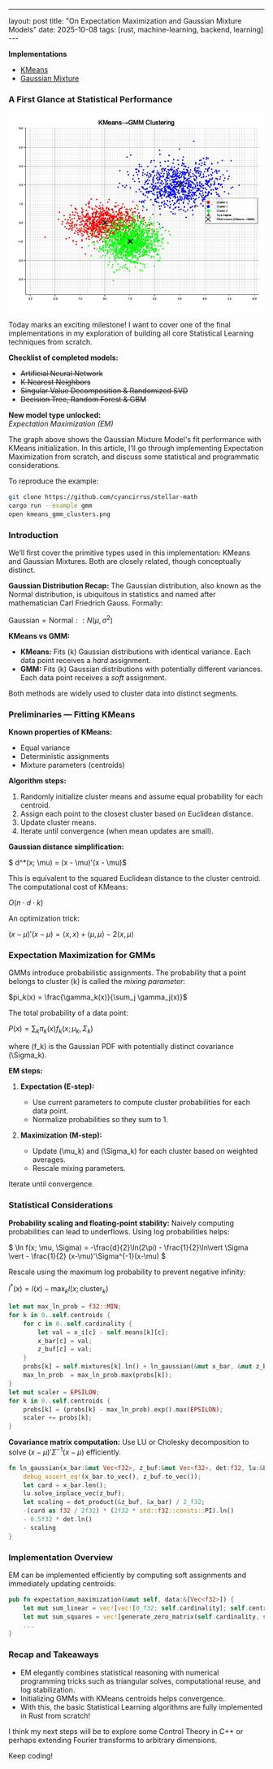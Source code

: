 ---
layout: post
title: "On Expectation Maximization and Gaussian Mixture Models"
date: 2025-10-08
tags: [rust, machine-learning, backend, learning] ---

**Implementations**
- [KMeans](https://github.com/cyancirrus/stellar-math/blob/main/src/learning/kmeans.rs)
- [Gaussian Mixture](https://github.com/cyancirrus/stellar-math/blob/main/src/learning/gaussian_mixture.rs)

### A First Glance at Statistical Performance

![Model Performance](./assets/kmeans_gmm_clusters.png)

Today marks an exciting milestone! I want to cover one of the final implementations in my exploration of building all core Statistical Learning techniques from scratch.

**Checklist of completed models:**

- ~~Artificial Neural Network~~
- ~~K Nearest Neighbors~~
- ~~Singular Value Decomposition & Randomized SVD~~
- ~~Decision Tree, Random Forest & GBM~~

**New model type unlocked:**  
_Expectation Maximization (EM)_

The graph above shows the Gaussian Mixture Model's fit performance with KMeans initialization. In this article, I’ll go through implementing Expectation Maximization from scratch, and discuss some statistical and programmatic considerations.

To reproduce the example:

```bash
git clone https://github.com/cyancirrus/stellar-math
cargo run --example gmm
open kmeans_gmm_clusters.png
```


### Introduction

We’ll first cover the primitive types used in this implementation: KMeans and Gaussian Mixtures. Both are closely related, though conceptually distinct.

**Gaussian Distribution Recap:**
The Gaussian distribution, also known as the Normal distribution, is ubiquitous in statistics and named after mathematician Carl Friedrich Gauss. Formally:

$\text{Gaussian} = \text{Normal} :: N(\mu, \sigma^2)$

**KMeans vs GMM:**

* **KMeans:** Fits (k) Gaussian distributions with identical variance. Each data point receives a *hard* assignment.
* **GMM:** Fits (k) Gaussian distributions with potentially different variances. Each data point receives a *soft* assignment.

Both methods are widely used to cluster data into distinct segments.

### Preliminaries — Fitting KMeans

**Known properties of KMeans:**

* Equal variance
* Deterministic assignments
* Mixture parameters (centroids)

**Algorithm steps:**

1. Randomly initialize cluster means and assume equal probability for each centroid.
2. Assign each point to the closest cluster based on Euclidean distance.
3. Update cluster means.
4. Iterate until convergence (when mean updates are small).

**Gaussian distance simplification:**

$ d^*(x; \mu) = (x - \mu)'(x - \mu)$

This is equivalent to the squared Euclidean distance to the cluster centroid. The computational cost of KMeans:

$O(n \cdot d \cdot k)$

An optimization trick:

$(x-\mu)'(x-\mu) = \langle x,x \rangle + \langle \mu,\mu \rangle - 2 \langle x,\mu \rangle$

### Expectation Maximization for GMMs

GMMs introduce probabilistic assignments. The probability that a point belongs to cluster (k) is called the *mixing parameter*:

$pi_k(x) = \frac{\gamma_k(x)}{\sum_j \gamma_j(x)}$

The total probability of a data point:

$P(x) = \sum_k \pi_k(x) f_k(x; \mu_k, \Sigma_k)$

where (f_k) is the Gaussian PDF with potentially distinct covariance (\Sigma_k).

**EM steps:**

1. **Expectation (E-step):**

   * Use current parameters to compute cluster probabilities for each data point.
   * Normalize probabilities so they sum to 1.

2. **Maximization (M-step):**

   * Update (\mu_k) and (\Sigma_k) for each cluster based on weighted averages.
   * Rescale mixing parameters.

Iterate until convergence.

### Statistical Considerations

**Probability scaling and floating-point stability:**
Naively computing probabilities can lead to underflows. Using log probabilities helps:

$ \ln f(x; \mu, \Sigma) = -\frac{d}{2}\ln(2\pi) - \frac{1}{2}\ln\vert \Sigma \vert - \frac{1}{2} (x-\mu)'\Sigma^{-1}(x-\mu) $

Rescale using the maximum log probability to prevent negative infinity:

$l^*(x) = l(x) - \max_k l(x;\text{cluster}_k)$

```rust
let mut max_ln_prob = f32::MIN;
for k in 0..self.centroids {
    for c in 0..self.cardinality {
        let val = x_i[c] - self.means[k][c];
        x_bar[c] = val;
        z_buf[c] = val;
    }
    probs[k] = self.mixtures[k].ln() + ln_gaussian(&mut x_bar, &mut z_buf, dets[k], &lus[k]);
    max_ln_prob  = max_ln_prob.max(probs[k]);
}
let mut scaler = EPSILON;
for k in 0..self.centroids {
    probs[k] = (probs[k] - max_ln_prob).exp().max(EPSILON);
    scaler += probs[k];
}
```

**Covariance matrix computation:**
Use LU or Cholesky decomposition to solve $(x-\mu)'\Sigma^{-1}(x-\mu)$ efficiently.

```rust
fn ln_gaussian(x_bar:&mut Vec<f32>, z_buf:&mut Vec<f32>, det:f32, lu:&LuDecomposition) -> f32 {
    debug_assert_eq!(x_bar.to_vec(), z_buf.to_vec());
    let card = x_bar.len();
    lu.solve_inplace_vec(z_buf);
    let scaling = dot_product(&z_buf, &x_bar) / 2_f32;
    -(card as f32 / 2f32) * (2f32 * std::f32::consts::PI).ln()
    - 0.5f32 * det.ln()
    - scaling
}
```

### Implementation Overview

EM can be implemented efficiently by computing soft assignments and immediately updating centroids:

```rust
pub fn expectation_maximization(&mut self, data:&[Vec<f32>]) {
    let mut sum_linear = vec![vec![0_f32; self.cardinality]; self.centroids];
    let mut sum_squares = vec![generate_zero_matrix(self.cardinality, self.cardinality); self.centroids];
    ...
}
```

### Recap and Takeaways

* EM elegantly combines statistical reasoning with numerical programming tricks such as triangular solves, computational reuse, and log stabilization.
* Initializing GMMs with KMeans centroids helps convergence.
* With this, the basic Statistical Learning algorithms are fully implemented in Rust from scratch!

I think my next steps will be to explore some Control Theory in C++ or perhaps extending Fourier transforms to arbitrary dimensions.

Keep coding!

